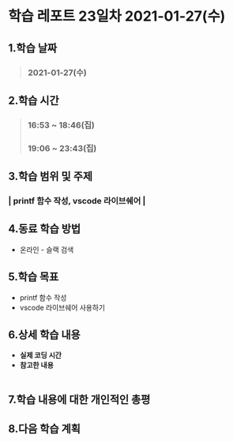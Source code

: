 # 학습 레포트 23일차 2021-01-27(수)
## 1.학습 날짜
> ### 2021-01-27(수)
## 2.학습 시간
> ### 16:53 ~ 18:46(집)
> ### 19:06 ~ 23:43(집)
## 3.학습 범위 및 주제
### | printf 함수 작성, vscode 라이브쉐어 |
## 4.동료 학습 방법
- 온라인 - 슬랙 검색
## 5.학습 목표
- printf 함수 작성
- vscode 라이브쉐어 사용하기
## 6.상세 학습 내용
- **실제 코딩 시간**
- **참고한 내용**

```

```

## 7.학습 내용에 대한 개인적인 총평
## 8.다음 학습 계획